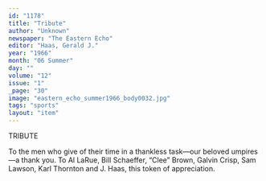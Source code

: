 ```yaml
---
id: "1178"
title: "Tribute"
author: "Unknown"
newspaper: "The Eastern Echo"
editor: "Haas, Gerald J."
year: "1966"
month: "06 Summer"
day: ""
volume: "12"
issue: "1"
_page: "30"
image: "eastern_echo_summer1966_body0032.jpg"
tags: "sports"
layout: "item"
---
```

TRIBUTE

To the men who give of their time in a thankless
task—our beloved umpires—a thank you. To Al LaRue,
Bill Schaeffer, “Clee” Brown, Galvin Crisp, Sam Lawson,
Karl Thornton and J. Haas, this token of appreciation.
